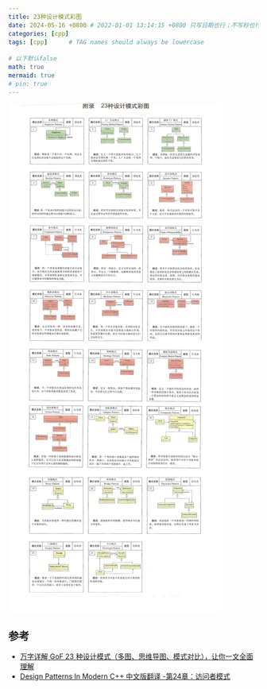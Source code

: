 ```yaml
---
title: 23种设计模式彩图
date: 2024-05-16 +0800 # 2022-01-01 13:14:15 +0800 只写日期也行；不写秒也行；这样也行 2022-03-09T00:55:42+08:00
categories: [cpp]
tags: [cpp]      # TAG names should always be lowercase

# 以下默认false
math: true
mermaid: true
# pin: true
---
```


![23种设计模式彩图](/assets/images/cpp/23-design-patten.png)

## 参考

- [万字详解 GoF 23 种设计模式（多图、思维导图、模式对比），让你一文全面理解](https://blog.csdn.net/penriver/article/details/118571991)
- [Design Patterns In Modern C++ 中文版翻译 -第24章：访问者模式](https://geekdaxue.co/read/design-pattern-in-modern-c/docs-chapter-24-visitor.md)
